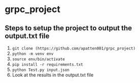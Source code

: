 # grpc_project

## Steps to setup the project to output the output.txt file

1. `git clone (https://github.com/apatten001/grpc_project)`
2. `python -m venv env`
3. `source env/bin/activate`
4. `pip install -r requirements.txt`
5. `python Test.py input.json`
6. Look at the results in the output.txt file
